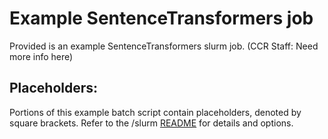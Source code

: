 # Example SentenceTransformers job

Provided is an example SentenceTransformers slurm job. (CCR Staff: Need more info here)

## Placeholders:

Portions of this example batch script contain placeholders, denoted by square brackets. Refer to the /slurm [README](../../README.md) for details and options.
